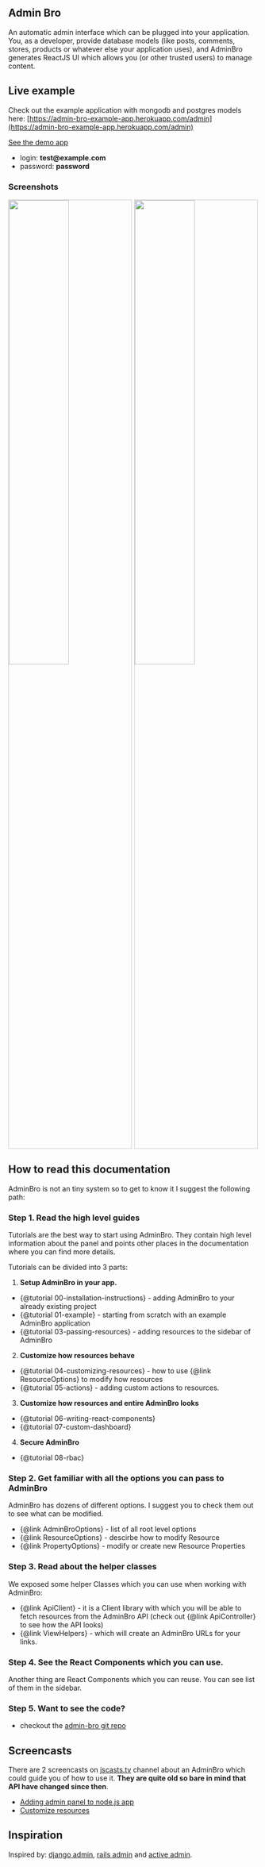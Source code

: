 ## Admin Bro

An automatic admin interface which can be plugged into your application. You, as a developer, provide database models (like posts, comments, stores, products or whatever else your application uses), and AdminBro generates ReactJS UI which allows you (or other trusted users) to manage content.

## Live example

Check out the example application with mongodb and postgres models here: [https://admin-bro-example-app.herokuapp.com/admin](https://admin-bro-example-app.herokuapp.com/admin)


<a href="https://admin-bro-example-app.herokuapp.com/admin" style="margin-right: 80px" class="button is-pulled-left" target="_blank">See the demo app</a>
- login: __test@example.com__
- password: __password__

### Screenshots

<img src='./images/postcodes.png' style='width: 49%; float: left; margin-right: 1%; border: 1px solid #ccc'>
<img src='./images/dashboard.png' style='width: 49%; border: 1px solid #ccc'>

## How to read this documentation

AdminBro is not an tiny system so to get to know it I suggest the following path:

### Step 1. Read the high level guides

Tutorials are the best way to start using AdminBro. They contain high level information
about the panel and points other places in the documentation where you can find more details.

Tutorials can be divided into 3 parts:

1. **Setup AdminBro in your app.**
  - {@tutorial 00-installation-instructions} - adding AdminBro to your already existing project
  - {@tutorial 01-example} - starting from scratch with an example AdminBro application
  - {@tutorial 03-passing-resources} - adding resources to the sidebar of AdminBro
2. **Customize how resources behave**
  - {@tutorial 04-customizing-resources} - how to use {@link ResourceOptions} to modify how resources
  - {@tutorial 05-actions} - adding custom actions to resources.
3. **Customize how resources and entire AdminBro looks**
  - {@tutorial 06-writing-react-components}
  - {@tutorial 07-custom-dashboard}
4. **Secure AdminBro**
  - {@tutorial 08-rbac}

### Step 2. Get familiar with all the options you can pass to AdminBro

AdminBro has dozens of different options. I suggest you to check them out
to see what can be modified.

- {@link AdminBroOptions} - list of all root level options
- {@link ResourceOptions} - descirbe how to modify Resource
- {@link PropertyOptions} - modify or create new Resource Properties

### Step 3. Read about the helper classes

We exposed some helper Classes which you can use when working with AdminBro:

* {@link ApiClient} - it is a Client library with which you will be able to fetch resources from the AdminBro API (check out {@link ApiController} to see how the API looks)
* {@link ViewHelpers} - which will create an AdminBro URLs for your links.

### Step 4. See the React Components which you can use.

Another thing are React Components which you can reuse. You can see list of them in the sidebar.

### Step 5. Want to see the code?

- checkout the [admin-bro git repo](https://github.com/SoftwareBrothers/admin-bro)

## Screencasts

There are 2 screencasts on [jscasts.tv](http://jscasts.tv) channel about an AdminBro which could guide you of how to use it. **They are quite old so bare in mind that API have changed since then**.

* [Adding admin panel to node.js app](https://www.youtube.com/watch?v=7Ujn7g1JF1Q&t=4s)
* [Customize resources](https://www.youtube.com/watch?v=1lOKKK_yrlc)


## Inspiration

Inspired by: [django admin](https://docs.djangoproject.com), [rails admin](https://github.com/sferik/rails_admin) and [active admin](https://activeadmin.info/).